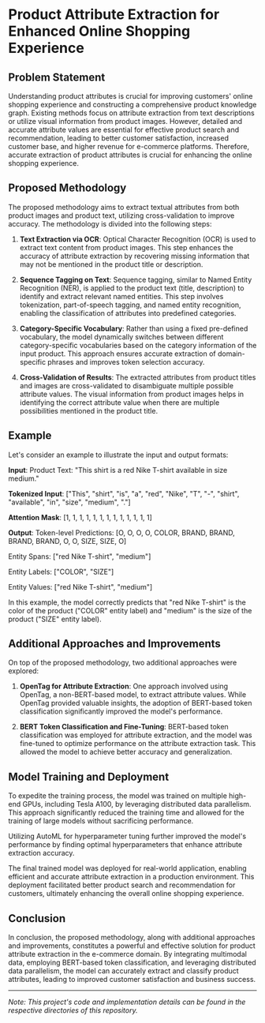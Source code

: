 # Product Attribute Extraction for Enhanced Online Shopping Experience

## Problem Statement

Understanding product attributes is crucial for improving customers' online shopping experience and constructing a comprehensive product knowledge graph. Existing methods focus on attribute extraction from text descriptions or utilize visual information from product images. However, detailed and accurate attribute values are essential for effective product search and recommendation, leading to better customer satisfaction, increased customer base, and higher revenue for e-commerce platforms. Therefore, accurate extraction of product attributes is crucial for enhancing the online shopping experience.

## Proposed Methodology

The proposed methodology aims to extract textual attributes from both product images and product text, utilizing cross-validation to improve accuracy. The methodology is divided into the following steps:

1. **Text Extraction via OCR**: Optical Character Recognition (OCR) is used to extract text content from product images. This step enhances the accuracy of attribute extraction by recovering missing information that may not be mentioned in the product title or description.

2. **Sequence Tagging on Text**: Sequence tagging, similar to Named Entity Recognition (NER), is applied to the product text (title, description) to identify and extract relevant named entities. This step involves tokenization, part-of-speech tagging, and named entity recognition, enabling the classification of attributes into predefined categories.

3. **Category-Specific Vocabulary**: Rather than using a fixed pre-defined vocabulary, the model dynamically switches between different category-specific vocabularies based on the category information of the input product. This approach ensures accurate extraction of domain-specific phrases and improves token selection accuracy.

4. **Cross-Validation of Results**: The extracted attributes from product titles and images are cross-validated to disambiguate multiple possible attribute values. The visual information from product images helps in identifying the correct attribute value when there are multiple possibilities mentioned in the product title.


## Example

Let's consider an example to illustrate the input and output formats:

**Input**:
Product Text: "This shirt is a red Nike T-shirt available in size medium."

**Tokenized Input**:
["This", "shirt", "is", "a", "red", "Nike", "T", "-", "shirt", "available", "in", "size", "medium", "."]

**Attention Mask**:
[1, 1, 1, 1, 1, 1, 1, 1, 1, 1, 1, 1, 1]

**Output**:
Token-level Predictions: [O, O, O, O, COLOR, BRAND, BRAND, BRAND, BRAND, O, O, SIZE, SIZE, O]

Entity Spans: ["red Nike T-shirt", "medium"]

Entity Labels: ["COLOR", "SIZE"]

Entity Values: ["red Nike T-shirt", "medium"]

In this example, the model correctly predicts that "red Nike T-shirt" is the color of the product ("COLOR" entity label) and "medium" is the size of the product ("SIZE" entity label).

## Additional Approaches and Improvements

On top of the proposed methodology, two additional approaches were explored:

1. **OpenTag for Attribute Extraction**: One approach involved using OpenTag, a non-BERT-based model, to extract attribute values. While OpenTag provided valuable insights, the adoption of BERT-based token classification significantly improved the model's performance.

2. **BERT Token Classification and Fine-Tuning**: BERT-based token classification was employed for attribute extraction, and the model was fine-tuned to optimize performance on the attribute extraction task. This allowed the model to achieve better accuracy and generalization.

## Model Training and Deployment

To expedite the training process, the model was trained on multiple high-end GPUs, including Tesla A100, by leveraging distributed data parallelism. This approach significantly reduced the training time and allowed for the training of large models without sacrificing performance.

Utilizing AutoML for hyperparameter tuning further improved the model's performance by finding optimal hyperparameters that enhance attribute extraction accuracy.

The final trained model was deployed for real-world application, enabling efficient and accurate attribute extraction in a production environment. This deployment facilitated better product search and recommendation for customers, ultimately enhancing the overall online shopping experience.

## Conclusion

In conclusion, the proposed methodology, along with additional approaches and improvements, constitutes a powerful and effective solution for product attribute extraction in the e-commerce domain. By integrating multimodal data, employing BERT-based token classification, and leveraging distributed data parallelism, the model can accurately extract and classify product attributes, leading to improved customer satisfaction and business success.

---
*Note: This project's code and implementation details can be found in the respective directories of this repository.*
